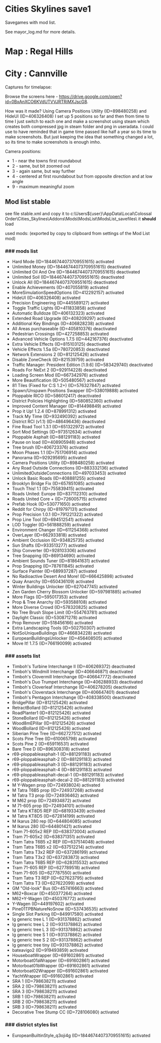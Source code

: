 # Cities Skylines save1

Savegames with mod list.

See mayor_log.md for more details.

# Map :  Regal Hills
# City : Cannville

Captures for timelapse:

Browse the screens here - https://drive.google.com/open?id=0BxAnXCO6KVdUTVVJRTRiMXJscG8.

How was it made?
Using Camera Positions Utility (ID=898480258) and HideUI (ID=406326408)
I set up 5 positions so far and then from time to time I just switch to each one and make a screenshot using steam
which creates both compressed jpg in steam folder and png in useradata.
I could use to have reminded that in game time passed like half a year so its time to make screenshots.
But just keeping the idea that something changed a lot, so its time to make screenshots is enough imho.

Camera positions:

* 1 - near the towns first roundabout
* 2 - same, but bit zoomed out
* 3 - again same, but way further
* 4 - centered at first roundabout but from opposite direction and at low angle
* 9 - maximum meaningful zoom

## Mod list stable

see file stable.xml and copy it to c:\Users\${user}\AppData\Local\Colossal Order\Cities_Skylines\Addons\Mods\ModsList\ModsList_savefiles\ it **should** load

used mods: (exported by copy to clipboard from settings of the Mod List mod)

### ### mods list ###

* Hard Mode (ID=18446744073709551615)                         activated
* Unlimited Money (ID=18446744073709551615)                   deactivated
* Unlimited Oil And Ore (ID=18446744073709551615)             deactivated
* Unlimited Soil (ID=18446744073709551615)                    deactivated
* Unlock All (ID=18446744073709551615)                        deactivated
* Enable Achievements (ID=407055819)                          activated
* MoreSimulationSpeedOptions (ID=412292157)                   activated
* HideUI (ID=406326408)                                       activated
* Precision Engineering (ID=445589127)                        activated
* Toggle Traffic Lights (ID=411833858)                        activated
* Automatic Bulldoze (ID=406132323)                           activated
* Extended Road Upgrade (ID=408209297)                        activated
* Additional Key Bindings (ID=406828238)                      activated
* All Areas purchaseable (ID=405810376)                       deactivated
* Pedestrian Crossings (ID=427258853)                         activated
* Advanced Vehicle Options 1.7.5 (ID=442167376)               deactivated
* Extra Vehicle Effects (ID=815103125)                        deactivated
* Vehicle Effects 1.5a (ID=780720853)                         deactivated
* Network Extensions 2 (ID=812125426)                         activated
* Disable ZoneCheck (ID=821539759)                            activated
* Traffic Manager: President Edition [1.9.6] (ID=583429740)   deactivated
* Roads For NeExt 2 (ID=929114228)                            deactivated
* Loading Screen Mod (ID=667342976)                           activated
* More Beautification (ID=505480567)                          activated
* 81 Tiles (Fixed for C:S 1.2+) (ID=576327847)                activated
* Spawn/Unspawn Positions Swapper (ID=538019888)              activated
* Ploppable RICO (ID=586012417)                               deactivated
* District Policies Highlighting (ID=580852360)               activated
* Improved Content Manager (ID=814498849)                     activated
* Prop it Up! 1.2.4 (ID=878991312)                            activated
* Track My Time (ID=932490392)                                activated
* District RCI (v1.1) (ID=486496436)                          deactivated
* Fine Road Tool 1.3.1 (ID=651322972)                         activated
* Sort Mod Settings (ID=973512634)                            activated
* Ploppable Asphalt (ID=881291183)                            activated
* Pause on load (ID=408905948)                                activated
* Tree brush (ID=406723376)                                   activated
* Moon Phases 1.1 (ID=751706914)                              activated
* Panorama (ID=929295695)                                     activated
* Camera Positions Utility (ID=898480258)                     activated
* Any Road Outside Connections (ID=883332136)                 activated
* UnlimitedOutsideConnections (ID=497033453)                  activated
* Unlock Basic Roads (ID=408881255)                           activated
* Brooklyn Bridge Fix (ID=657851085)                          activated
* Touch This! 1.1 (ID=755839415)                              activated
* Roads United: Europe (ID=837112310)                         activated
* Roads United Core + (ID=726005715)                          activated
* Prefab Hook (ID=530771650)                                  activated
* Reddit for Chirpy (ID=819797131)                            activated
* Prop Precision 1.0.1 (ID=791221322)                         activated
* Prop Line Tool (ID=694512541)                               activated
* LOD Toggler (ID=561888259)                                  activated
* Environment Changer (ID=611254368)                          activated
* OverLayer (ID=662933818)                                    activated
* Ambient Occlusion (ID=934825735)                            activated
* Sun Shafts (ID=933513277)                                   activated
* Ship Converter (ID=928103306)                               activated
* Tree Snapping (ID=869134690)                                activated
* Ambient Sounds Tuner (ID=818641631)                         activated
* Prop Snapping (ID=787611845)                                activated
* Surface Painter (ID=689937287)                              activated
* No Radioactive Desert And More! (ID=666425898)              activated
* Quay Anarchy (ID=650436109)                                 activated
* Winter Buildings Unlocker (ID=627047745)                    activated
* Zen Garden Cherry Blossom Unlocker (ID=597981885)           activated
* More Flags (ID=595017353)                                   activated
* Prop & Tree Anarchy (ID=593588108)                          activated
* More Diverse Crowd (ID=578320825)                           activated
* No Tree Brush Slope Limit (ID=554763781)                    activated
* Daylight Classic (ID=530871278)                             activated
* Prop Remover (ID=518456166)                                 activated
* Extra Landscaping Tools (ID=502750307)                      activated
* NotSoUniqueBuildings (ID=466834228)                         activated
* EuropeanBuildingsUnlocker (ID=456408505)                    activated
* Move It! 1.7.5 (ID=766190099)                               activated

### ### assets list ###

* Timboh's Turbine Interchange II (ID=406269372)              deactivated
* Timboh's Windmill Interchange (ID=406646871)                deactivated
* Timboh's Clovermill Interchange (ID=406647772)              deactivated
* Timboh's Duo Trumpet Interchange (ID=406288933)             deactivated
* Timboh's Cloverleaf Interchange (ID=406278205)              deactivated
* Timboh's Cloverstack Interchange (ID=406647401)             deactivated
* Timboh's Pentagon Interchange (ID=408338500)                deactivated
* BridgePillar (ID=812125426)                                 activated
* RetractBollard (ID=812125426)                               activated
* RoadPlanter1 (ID=812125426)                                 activated
* StoneBollard (ID=812125426)                                 activated
* Wood8mEPillar (ID=812125426)                                activated
* WoodBollard (ID=812125426)                                  activated
* Siberian Pine Tree (ID=662727512)                           activated
* Scots Pine Tree (ID=610065798)                              activated
* Scots Pine 2 (ID=659116531)                                 activated
* Bare Tree D (ID=896308318)                                  activated
* r69-ploppableasphalt-1 (ID=881291183)                       activated
* r69-ploppableasphalt-2 (ID=881291183)                       activated
* r69-ploppableasphalt-3 (ID=881291183)                       activated
* r69-ploppableasphalt-4 (ID=881291183)                       activated
* r69-ploppableasphalt-decal-1 (ID=881291183)                 activated
* r69-ploppableasphalt-decal-2 (ID=881291183)                 activated
* M Y-Wagen prop (ID=724938024)                               activated
* M Tatra T6B5 prop (ID=724937268)                            activated
* M Tatra T3 prop (ID=724936462)                              activated
* M M62 prop (ID=724934872)                                   activated
* M 71-605 prop (ID=724934101)                                activated
* M Tatra KT8D5 REP (ID=681933439)                            activated
* M Tatra KT8D5 (ID=672814199)                                activated
* M Ikarus 280 rep (ID=644804085)                             activated
* M Ikarus 280 (ID=644801421)                                 activated
* Tram 71-605x2 REP (ID=638373004)                            activated
* Tram 71-605x2 (ID=638371351)                                activated
* Tram Tatra T6B5 x2 REP (ID=637514048)                       activated
* Tram Tatra T6B5 x2 (ID=637512214)                           activated
* Tram Tatra T3x2 REP (ID=637286199)                          activated
* Tram Tatra T3x2 (ID=637283873)                              activated
* Tram Tatra T6B5 REP (ID=628315532)                          activated
* Tram 71-605 REP (ID=627789518)                              activated
* Tram 71-605 (ID=627787550)                                  activated
* Tram Tatra T3 REP (ID=627623795)                            activated
* Tram Tatra T3 (ID=627622099)                                activated
* GM "Old-look" Bus (ID=457416663)                            activated
* M62+Boxcar (ID=450377264)                                   activated
* M62+Y-Wagen (ID=450376772)                                  activated
* Y-Wagen (ID=449197602)                                      activated
* Pine01TPBNatureNoSnow (ID=537436535)                        activated
* Single Slot Parking (ID=849917580)                          activated
* lg generic tree L 1 (ID=931378862)                          activated
* lg generic tree L 2 (ID=931378862)                          activated
* lg generic tree L 3 (ID=931378862)                          activated
* lg generic tree S 1 (ID=931378862)                          activated
* lg generic tree S 2 (ID=931378862)                          activated
* lg generic tree tiny (ID=931378862)                         activated
* bateavigo2 (ID=919493859)                                   activated
* HouseboatWrapper (ID=691602861)                             activated
* Motorboat01aWrapper (ID=691602861)                          activated
* Motorboat01bWrapper (ID=691602861)                          activated
* Motorboat02Wrapper (ID=691602861)                           activated
* YachtWrapper (ID=691602861)                                 activated
* SRA 1 (ID=798638211)                                        activated
* SRA 2 (ID=798638211)                                        activated
* SRA 3 (ID=798638211)                                        activated
* SRB 1 (ID=798638211)                                        activated
* SRB 2 (ID=798638211)                                        activated
* SRB 3 (ID=798638211)                                        activated
* Decorative Tree Stump  CC (ID=728106080)                    activated

### ### district styles list ###

* EuropeanBuiltinStyle_q3oji4g (ID=18446744073709551615)      activated
